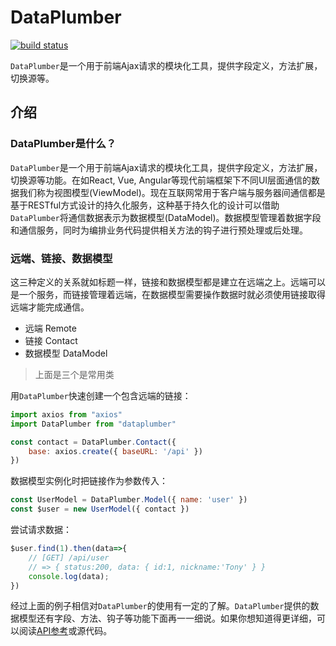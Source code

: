 # DataPlumber

[![build status](https://img.shields.io/travis/lpreterite/dataplumber.svg?style=flat-square)](https://travis-ci.org/lpreterite/dataplumber)

`DataPlumber`是一个用于前端Ajax请求的模块化工具，提供字段定义，方法扩展，切换源等。

## 介绍

### DataPlumber是什么？

`DataPlumber`是一个用于前端Ajax请求的模块化工具，提供字段定义，方法扩展，切换源等功能。在如React, Vue, Angular等现代前端框架下不同UI层面通信的数据我们称为视图模型(ViewModel)。现在互联网常用于客户端与服务器间通信都是基于RESTful方式设计的持久化服务，这种基于持久化的设计可以借助`DataPlumber`将通信数据表示为数据模型(DataModel)。数据模型管理着数据字段和通信服务，同时为编排业务代码提供相关方法的钩子进行预处理或后处理。

### 远端、链接、数据模型

这三种定义的关系就如标题一样，链接和数据模型都是建立在远端之上。远端可以是一个服务，而链接管理着远端，在数据模型需要操作数据时就必须使用链接取得远端才能完成通信。

- 远端 Remote
- 链接 Contact
- 数据模型 DataModel

> 上面是三个是常用类

用`DataPlumber`快速创建一个包含远端的链接：

```js
import axios from "axios"
import DataPlumber from "dataplumber"

const contact = DataPlumber.Contact({
    base: axios.create({ baseURL: '/api' })
})
```

数据模型实例化时把链接作为参数传入：

```js
const UserModel = DataPlumber.Model({ name: 'user' })
const $user = new UserModel({ contact })
```

尝试请求数据：

```js
$user.find(1).then(data=>{
    // [GET] /api/user
    // => { status:200, data: { id:1, nickname:'Tony' } }
    console.log(data);
})
```

经过上面的例子相信对`DataPlumber`的使用有一定的了解。`DataPlumber`提供的数据模型还有字段、方法、钩子等功能下面再一一细说。如果你想知道得更详细，可以阅读[API参考](docs/API.md)或源代码。